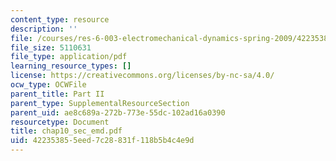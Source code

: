 ```yaml
---
content_type: resource
description: ''
file: /courses/res-6-003-electromechanical-dynamics-spring-2009/422353855eed7c28831f118b5b4c4e9d_chap10_sec_emd.pdf
file_size: 5110631
file_type: application/pdf
learning_resource_types: []
license: https://creativecommons.org/licenses/by-nc-sa/4.0/
ocw_type: OCWFile
parent_title: Part II
parent_type: SupplementalResourceSection
parent_uid: ae8c689a-272b-773e-55dc-102ad16a0390
resourcetype: Document
title: chap10_sec_emd.pdf
uid: 42235385-5eed-7c28-831f-118b5b4c4e9d
---
```

